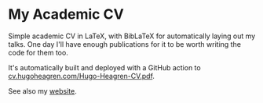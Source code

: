 # My Academic CV

Simple academic CV in LaTeX, with BibLaTeX for automatically laying
out my talks. One day I'll have enough publications for it to be worth
writing the code for them too.

It's automatically built and deployed with a GitHub action to
[cv.hugoheagren.com/Hugo-Heagren-CV.pdf](https://cv.hugoheagren.com/Hugo-Heagren-CV.pdf).

See also my [website](https://github.com/Hugo-Heagren/website).
